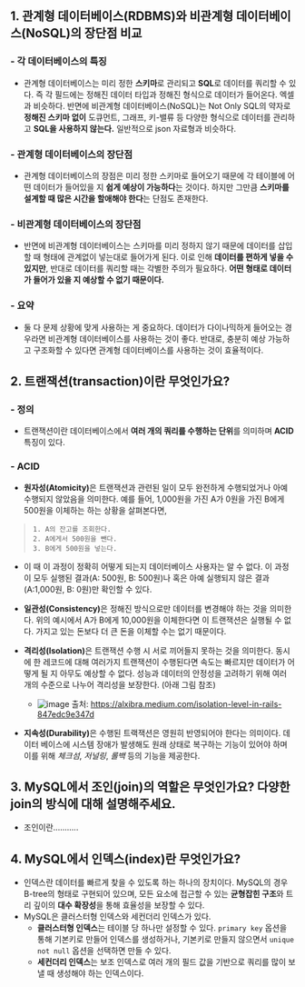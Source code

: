 ## 1. 관계형 데이터베이스(RDBMS)와 비관계형 데이터베이스(NoSQL)의 장단점 비교

### - 각 데이터베이스의 특징
  - 관계형 데이터베이스는 미리 정한 **스키마**로 관리되고 **SQL**로 데이터를 쿼리할 수 있다. 즉 각 필드에는 정해진 데이터 타입과 정해진 형식으로 데이터가 들어온다. 엑셀과 비슷하다. 반면에 비관계형 데이터베이스(NoSQL)는 Not Only SQL의 약자로 **정해진 스키마 없이** 도큐먼트, 그래프, 키-밸류 등 다양한 형식으로 데이터를 관리하고 **SQL을 사용하지 않는다.** 일반적으로 json 자료형과 비슷하다.
### - 관계형 데이터베이스의 장단점
  - 관계형 데이터베이스의 장점은 미리 정한 스키마로 들어오기 때문에 각 테이블에 어떤 데이터가 들어있을 지 **쉽게 예상이 가능하다**는 것이다. 하지만 그만큼 **스키마를 설계할 때 많은 시간을 할애해야 한다**는 단점도 존재한다.
### - 비관계형 데이터베이스의 장단점
  - 반면에 비관계형 데이터베이스는 스키마를 미리 정하지 않기 때문에 데이터를 삽입할 때 형태에 관계없이 넣는대로 들어가게 된다. 이로 인해 **데이터를 편하게 넣을 수 있지만**, 반대로 데이터를 쿼리할 때는 각별한 주의가 필요하다. **어떤 형태로 데이터가 들어가 있을 지 예상할 수 없기 때문이다.**
### - 요약
  - 둘 다 문제 상황에 맞게 사용하는 게 중요하다. 데이터가 다이나믹하게 들어오는 경우라면 비관계형 데이터베이스를 사용하는 것이 좋다. 반대로, 충분히 예상 가능하고 구조화할 수 있다면 관계형 데이터베이스를 사용하는 것이 효율적이다.

## 2. 트랜잭션(transaction)이란 무엇인가요?
### - 정의
  - 트랜잭션이란 데이터베이스에서 **여러 개의 쿼리를 수행하는 단위**를 의미하며 **ACID** 특징이 있다.
### - ACID 
  -  <b>원자성(Atomicity)</b>은 트랜잭션과 관련된 일이 모두 완전하게 수행되었거나 아예 수행되지 않았음을 의미한다. 예를 들어, 1,000원을 가진 A가 0원을 가진 B에게 500원을 이체하는 하는 상황을 살펴본다면,
 >     1. A의 잔고를 조회한다.
 >     2. A에게서 500원을 뺀다.
 >     3. B에게 500원을 넣는다.  
  - 이 때 이 과정이 정확히 어떻게 되는지 데이터베이스 사용자는 알 수 없다. 이 과정이 모두 실행된 결과(A: 500원, B: 500원)나 혹은 아예 실행되지 않은 결과(A:1,000원, B: 0원)만 확인할 수 있다.
  - <b>일관성(Consistency)</b>은 정해진 방식으로만 데이터를 변경해야 하는 것을 의미한다. 위의 예시에서 A가 B에게 10,000원을 이체한다면 이 트랜잭션은 실행될 수 없다. 가지고 있는 돈보다 더 큰 돈을 이체할 수는 없기 때문이다.
  - <b>격리성(Isolation)</b>은 트랜잭션 수행 시 서로 끼어들지 못하는 것을 의미한다. 동시에 한 레코드에 대해 여러가지 트랜잭션이 수행된다면 속도는 빠르지만 데이터가 어떻게 될 지 아무도 예상할 수 없다. 성능과 데이터의 안정성을 고려하기 위해 여러 개의 수준으로 나누어 격리성을 보장한다. (아래 그림 참조)
    - ![image](https://user-images.githubusercontent.com/76675506/215335274-b74eba37-e2ef-4385-a344-130aea8fa585.png)
출처: https://alxibra.medium.com/isolation-level-in-rails-847edc9e347d

  - <b>지속성(Durability)</b>은 수행된 트랙잭션은 영원히 반영되어야 한다는 의미이다. 데이터 베이스에 시스템 장애가 발생해도 원래 상태로 복구하는 기능이 있어야 하며 이를 위해 _체크섬_, _저널링_, _롤백_ 등의 기능을 제공한다.

## 3. MySQL에서 조인(join)의 역할은 무엇인가요? 다양한 join의 방식에 대해 설명해주세요.

- 조인이란...........

## 4. MySQL에서 인덱스(index)란 무엇인가요?

- 인덱스란 데이터를 빠르게 찾을 수 있도록 하는 하나의 장치이다. MySQL의 경우 B-tree의 형태로 구현되어 있으며, 모든 요소에 접근할 수 있는 **균형잡힌 구조**와 트리 깊이의 **대수 확장성**을 통해 효율성을 보장할 수 있다.
- MySQL은 클러스터형 인덱스와 세컨더리 인덱스가 있다.
  - **클러스터형 인덱스**는 테이블 당 하나만 설정할 수 있다. `primary key` 옵션을 통해 기본키로 만들어 인덱스를 생성하거나, 기본키로 만들지 않으면서 `unique not null` 옵션을 선택하면 만들 수 있다.
  - **세컨더리 인덱스**는 보조 인덱스로 여러 개의 필드 값을 기반으로 쿼리를 많이 보낼 때 생성해야 하는 인덱스이다.

